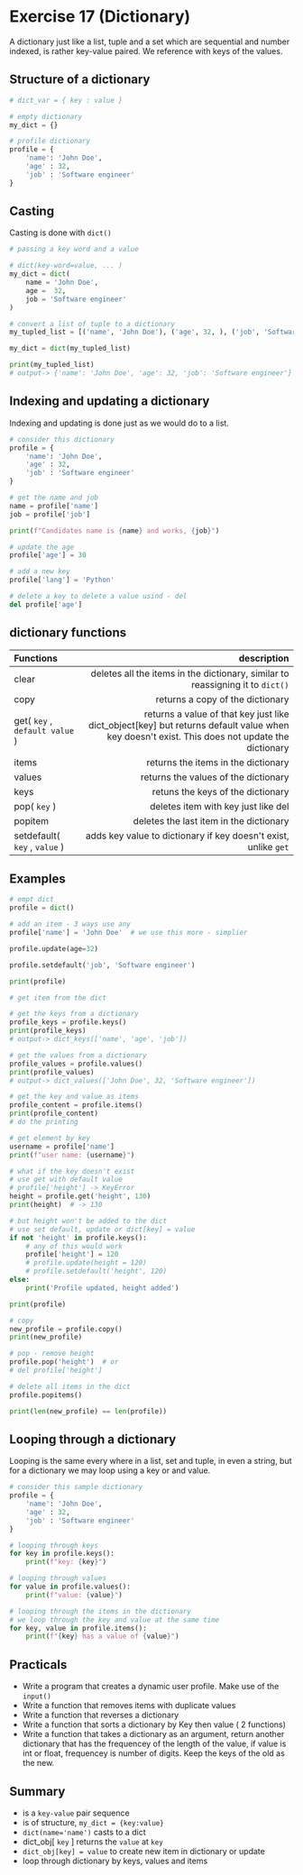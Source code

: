 # Exercise 17 (Dictionary)
A dictionary just like a list, tuple and a set which are sequential and number indexed, is rather key-value paired. We reference with keys of the values.

## Structure of a dictionary

``` Python
# dict_var = { key : value }

# empty dictionary
my_dict = {}

# profile dictionary
profile = {
    'name': 'John Doe',
    'age' : 32,
    'job' : 'Software engineer'
}
```

## Casting

Casting is done with `dict()` 

``` Python
# passing a key word and a value

# dict(key-word=value, ... )
my_dict = dict(
    name = 'John Doe',
    age =  32,
    job = 'Software engineer'
)

# convert a list of tuple to a dictionary
my_tupled_list = [('name', 'John Doe'), ('age', 32, ), ('job', 'Software engineer')]

my_dict = dict(my_tupled_list)

print(my_tupled_list)
# output-> {'name': 'John Doe', 'age': 32, 'job': 'Software engineer'}
```

## Indexing and updating a dictionary

Indexing and updating is done just as we would do to a list.

``` Python
# consider this dictionary
profile = {
    'name': 'John Doe',
    'age' : 32,
    'job' : 'Software engineer'
}

# get the name and job
name = profile['name']
job = profile['job']

print(f"Candidates name is {name} and works, {job}")

# update the age
profile['age'] = 30

# add a new key
profile['lang'] = 'Python'

# delete a key to delete a value usind - del
del profile['age']
```

## dictionary functions

| Functions | description |
| :-------- | ----------: |
| clear | deletes all the items in the dictionary, similar to reassigning it to `dict()` |
| copy | returns a copy of the dictionary |
| get( `key` , `default value` ) | returns a value of that key just like dict_object[key] but returns default value when key doesn't exist. This does not update the dictionary |
| items | returns the items in the dictionary |
| values | returns the values of the dictionary|
| keys | retuns the keys of the dictionary |
| pop( `key` ) | deletes item with key just like del |
| popitem | deletes the last item in the dictionary |
| setdefault( `key` , `value` ) | adds key value to dictionary if key doesn't exist, unlike `get` |

## Examples

``` Python
# empt dict
profile = dict()

# add an item - 3 ways use any
profile['name'] = 'John Doe'  # we use this more - simplier

profile.update(age=32)

profile.setdefault('job', 'Software engineer')

print(profile)

# get item from the dict 

# get the keys from a dictionary
profile_keys = profile.keys()
print(profile_keys)
# output-> dict_keys(['name', 'age', 'job'])

# get the values from a dictionary
profile_values = profile.values()
print(profile_values)
# output-> dict_values(['John Doe', 32, 'Software engineer'])

# get the key and value as items
profile_content = profile.items()
print(profile_content)
# do the printing

# get element by key
username = profile['name']
print(f"user name: {username}")

# what if the key doesn't exist
# use get with default value
# profile['height'] -> KeyError
height = profile.get('height', 130)
print(height)  # -> 130

# but height won't be added to the dict
# use set default, update or dict[key] = value
if not 'height' in profile.keys():
    # any of this would work
    profile['height'] = 120
    # profile.update(height = 120)
    # profile.setdefault('height', 120)
else:
    print('Profile updated, height added')

print(profile)

# copy
new_profile = profile.copy()
print(new_profile)

# pop - remove height
profile.pop('height')  # or
# del profile['height']

# delete all items in the dict
profile.popitems()

print(len(new_profile) == len(profile))
```

## Looping through a dictionary

Looping is the same every where in a list, set and tuple, in even a string, but for a dictionary we may loop using a key or and value.

``` Python
# consider this sample dictionary
profile = {
    'name': 'John Doe',
    'age' : 32,
    'job' : 'Software engineer'
}

# looping through keys
for key in profile.keys():
    print(f"key: {key}")

# looping through values
for value in profile.values():
    print(f"value: {value}")

# looping through the items in the dictionary
# we loop through the key and value at the same time
for key, value in profile.items():
    print(f"{key} has a value of {value}")
```

## Practicals

* Write a program that creates a dynamic user profile. Make use of the `input()` 
* Write a function that removes items with duplicate values
* Write a function that reverses a dictionary
* Write a function that sorts a dictionary by Key then value ( 2 functions)
* Write a function that takes a dictionary as an argument, return another dictionary that has the frequencey of the length of the value, if value is int or float, frequencey is number of digits. Keep the keys of the old as the new.

## Summary

* is a `key-value` pair sequence
* is of structure, `my_dict = {key:value}` 
* `dict(name='name')` casts to a dict
* dict_obj[ `key` ] returns the `value` at `key` 
* `dict_obj[key] = value` to create new item in dictionary or update
* loop through dictionary by keys, values and items

